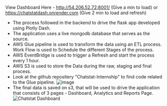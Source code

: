 View Dashboard Here - http://54.206.52.72:8001/ (Give a min to load) or https://chatstatdash.onrender.com (Give 2 min to load and refresh)

* The process followed in the backend to drive the flask app developed using Plotly Dash.
* The application uses a live mongodb database that serves as the source.
* AWS Glue pipeline is used to transform the data using an ETL process. Work Flow is used to Schedule the different Stages of the process.
* AWS EventBridge is used to trigger a Refresh and start the process every 1 hour.
* AWS S3 is used to store the Data during the raw, staging and final process.
* Look at the github repositery "Chatstat-Internship" to find code related to the Glue pipeline.
![image](https://github.com/user-attachments/assets/0729ef15-c80b-4d3d-869e-ac4da7d3de70)
* The final data is saved on s3, that will be used to drive the application that consists of 3 pages - Dashboard, Analytics and Reports Page.
![Chatstat Dashboard](https://github.com/user-attachments/assets/b8cc92c4-5bdc-4006-a3db-bc74a7b97984)
